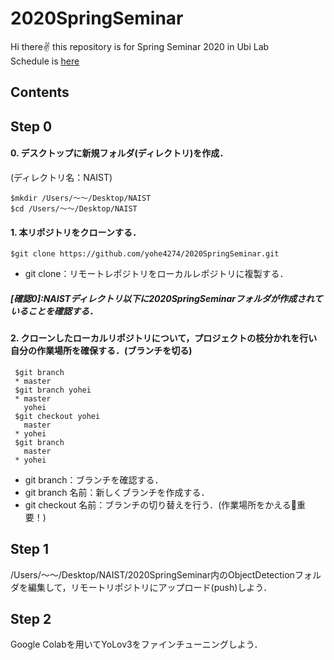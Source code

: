 # 2020SpringSeminar
Hi there✌️ this repository is for Spring Seminar 2020 in Ubi Lab<br>
Schedule is [here](http://isw3.naist.jp/IS/PubWG/Spring2020/index-ja.html#schedule)

## Contents



## Step 0
#### 0. デスクトップに新規フォルダ(ディレクトリ)を作成．
(ディレクトリ名：NAIST)
```
$mkdir /Users/〜〜/Desktop/NAIST
$cd /Users/〜〜/Desktop/NAIST
```    
#### 1. 本リポジトリをクローンする．
    $git clone https://github.com/yohe4274/2020SpringSeminar.git
- git clone：リモートレポジトリをローカルレポジトリに複製する．
##### [確認0]:NAISTディレクトリ以下に2020SpringSeminarフォルダが作成されていることを確認する．

#### 2. クローンしたローカルリポジトリについて，プロジェクトの枝分かれを行い自分の作業場所を確保する．(ブランチを切る)
     $git branch 
     * master
     $git branch yohei
     * master
       yohei
     $git checkout yohei
       master
     * yohei
     $git branch 
       master
     * yohei
- git branch：ブランチを確認する．
- git branch 名前：新しくブランチを作成する．
- git checkout 名前：ブランチの切り替えを行う．(作業場所をかえる🐸重要！)
     
     
## Step 1
/Users/〜〜/Desktop/NAIST/2020SpringSeminar内のObjectDetectionフォルダを編集して，リモートリポジトリにアップロード(push)しよう．<br>




## Step 2
Google Colabを用いてYoLov3をファインチューニングしよう．<br>






